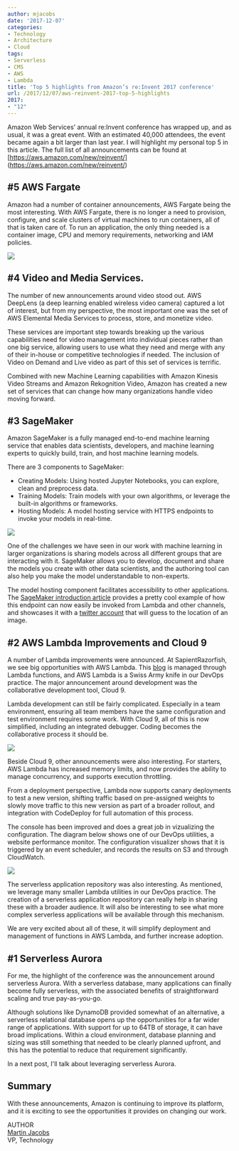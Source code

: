 ```yaml
---
author: mjacobs
date: '2017-12-07'
categories:
- Technology
- Architecture
- Cloud
tags:
- Serverless
- CMS
- AWS
- Lambda
title: 'Top 5 highlights from Amazon’s re:Invent 2017 conference'
url: /2017/12/07/aws-reinvent-2017-top-5-highlights
2017:
- "12"
---
```


Amazon Web Services’ annual re:Invent conference has wrapped up, and as usual, it was a great event. With an estimated 40,000 attendees, the event became again a bit larger than last year. I will highlight my personal top 5 in this article. The full list of all announcements can be found at [https://aws.amazon.com/new/reinvent/] (https://aws.amazon.com/new/reinvent/)


#5 AWS Fargate
---------
Amazon had a number of container announcements, AWS Fargate being the most interesting. With AWS Fargate, there is no longer a need to provision, configure, and scale clusters of virtual machines to run containers, all of that is taken care of. To run an application, the only thing needed is a container image, CPU and memory requirements, networking and IAM policies.

![](/media/reinvent2017/Fargate.png)

#4 Video and Media Services.
------------

The number of new announcements around video stood out. AWS DeepLens (a deep learning enabled wireless video camera) captured a lot of interest, but from my perspective, the most important one was the set of AWS Elemental Media Services to process, store, and monetize video. 

These services are important step towards breaking up the various capabilities need for video management into individual pieces rather than one big service, allowing users to use what they need and merge with any of their in-house or competitive technologies if needed. The inclusion of Video on Demand and Live video as part of this set of services is terrific. 

Combined with new Machine Learning capabilities with Amazon Kinesis Video Streams and Amazon Rekognition Video, Amazon has created a new set of services that can change how many organizations handle video moving forward.

#3 SageMaker
---

Amazon SageMaker is a fully managed end-to-end machine learning service that enables data scientists, developers, and machine learning experts to quickly build, train, and host machine learning models.

There are 3 components to SageMaker:

- Creating Models: Using hosted Jupyter Notebooks, you can explore, clean and preprocess data.
- Training Models: Train models with your own algorithms, or leverage the built-in algorithms or frameworks.
- Hosting Models: A model hosting service with HTTPS endpoints to invoke your models in real-time.

![](/media/reinvent2017/sagemaker.png)

One of the challenges we have seen in our work with machine learning in larger organizations is sharing models across all different groups that are interacting with it.  SageMaker allows you to develop, document and share the models you create with other data scientists, and the authoring tool can also help you make the model understandable to non-experts.

The model hosting component facilitates accessibility to other applications. The [SageMaker introduction article](https://aws.amazon.com/blogs/aws/sagemaker/) provides a pretty cool example of how this endpoint can now easily be invoked from Lambda and other channels, and showcases it with a [twitter account](https://twitter.com/WhereMl/) that will guess to the location of an image.


#2 AWS Lambda Improvements and Cloud 9
--------
A number of Lambda improvements were announced. At SapientRazorfish, we see big opportunities with AWS Lambda. This [blog](/2016/05/06/a-reactive-serverless-cms-for-the-technology-blog/index.html) is managed through Lambda functions, and AWS Lambda is a Swiss Army knife in our DevOps practice.  The major announcement around development was the collaborative development tool, Cloud 9.

Lambda development can still be fairly complicated. Especially in a team environment, ensuring all team members have the same configuration and test environment requires some work. With Cloud 9, all of this is now simplified, including an integrated debugger. Coding becomes the collaborative process it should be. 

![](/media/reinvent2017/cloud9.png)

Beside Cloud 9, other announcements were also interesting. For starters, AWS Lambda has increased memory limits, and now provides the ability to manage concurrency, and supports execution throttling.

From a deployment perspective, Lambda now supports canary deployments to test a new version, shifting traffic based on pre-assigned weights to slowly move traffic to this new version as part of a broader rollout, and integration with CodeDeploy for full automation of this process.

The console has been improved and does a great job in vizualizing the configuration. The diagram below shows one of our DevOps utilities, a website performance monitor. The configuration visualizer shows that it is triggered by an event scheduler, and records the results on S3 and through CloudWatch.

![](/media/reinvent2017/performance_monitor.png)

The serverless application repository was also interesting. As mentioned, we leverage many smaller Lambda utilities in our DevOps practice. The creation of a serverless application repository can really help in sharing these with a broader audience. It will also be interesting to see what more complex serverless applications will be available through this mechanism.

We are very excited about all of these, it will simplify deployment and management of functions in AWS Lambda, and further increase adoption. 


#1 Serverless Aurora
--------
For me, the highlight of the conference was the announcement around serverless Aurora. With a serverless database, many applications can finally become fully serverless, with the associated benefits of straightforward scaling and true pay-as-you-go. 

Although solutions like DynamoDB provided somewhat of an alternative, a serverless relational database opens up the opportunities for a far wider range of applications. With support for up to 64TB of storage, it can have broad implications. Within a cloud environment, database planning and sizing was still something that needed to be clearly planned upfront, and this has the potential to reduce that requirement significantly.

In a next post, I'll talk about leveraging serverless Aurora.

Summary
--------
With these announcements, Amazon is continuing to improve its platform, and it is exciting to see the opportunities it provides on changing our work. 

<span class="author">AUTHOR</span>  
<a href="https://www.linkedin.com/in/martinjacobs1" class="author-name">Martin Jacobs</a>  
VP, Technology

